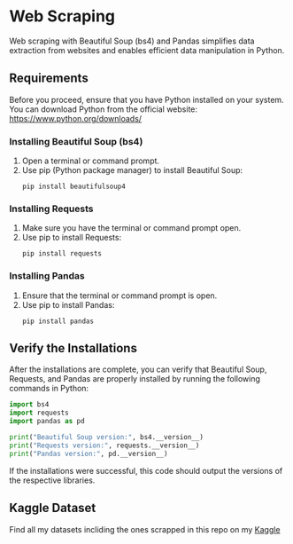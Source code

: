 # Web Scraping

Web scraping with Beautiful Soup (bs4) and Pandas simplifies data extraction from websites and enables efficient data manipulation in Python.

## Requirements
Before you proceed, ensure that you have Python installed on your system. You can download Python from the official website: https://www.python.org/downloads/

### Installing Beautiful Soup (bs4)
1. Open a terminal or command prompt.
2. Use pip (Python package manager) to install Beautiful Soup:
   ```
   pip install beautifulsoup4
   ```

### Installing Requests
1. Make sure you have the terminal or command prompt open.
2. Use pip to install Requests:
   ```
   pip install requests
   ```

### Installing Pandas
1. Ensure that the terminal or command prompt is open.
2. Use pip to install Pandas:
   ```
   pip install pandas
   ```

## Verify the Installations
After the installations are complete, you can verify that Beautiful Soup, Requests, and Pandas are properly installed by running the following commands in Python:

```python
import bs4
import requests
import pandas as pd

print("Beautiful Soup version:", bs4.__version__)
print("Requests version:", requests.__version__)
print("Pandas version:", pd.__version__)
```

If the installations were successful, this code should output the versions of the respective libraries.

## Kaggle Dataset
Find all my datasets incliding the ones scrapped in this repo on my [Kaggle](https://www.kaggle.com/tahzeer/datasets)
